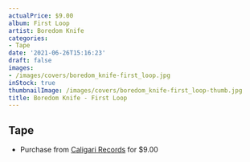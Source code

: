 ```yaml
---
actualPrice: $9.00
album: First Loop
artist: Boredom Knife
categories:
- Tape
date: '2021-06-26T15:16:23'
draft: false
images:
- /images/covers/boredom_knife-first_loop.jpg
inStock: true
thumbnailImage: /images/covers/boredom_knife-first_loop-thumb.jpg
title: Boredom Knife - First Loop
---
```


## Tape
* Purchase from [Caligari Records](https://caligarirecords.storenvy.com/products/31449649-boredom-knife-first-loop) for $9.00
